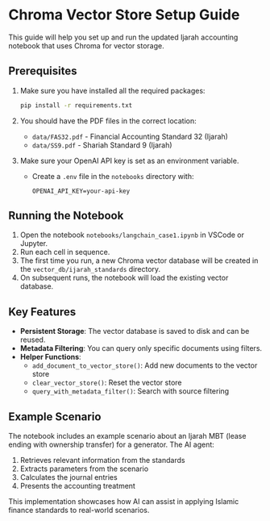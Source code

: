 # Chroma Vector Store Setup Guide

This guide will help you set up and run the updated Ijarah accounting notebook that uses Chroma for vector storage.

## Prerequisites

1. Make sure you have installed all the required packages:
   ```bash
   pip install -r requirements.txt
   ```

2. You should have the PDF files in the correct location:
   - `data/FAS32.pdf` - Financial Accounting Standard 32 (Ijarah)
   - `data/SS9.pdf` - Shariah Standard 9 (Ijarah)

3. Make sure your OpenAI API key is set as an environment variable.
   - Create a `.env` file in the `notebooks` directory with:
     ```
     OPENAI_API_KEY=your-api-key
     ```

## Running the Notebook

1. Open the notebook `notebooks/langchain_case1.ipynb` in VSCode or Jupyter.
2. Run each cell in sequence.
3. The first time you run, a new Chroma vector database will be created in the `vector_db/ijarah_standards` directory.
4. On subsequent runs, the notebook will load the existing vector database.

## Key Features

- **Persistent Storage**: The vector database is saved to disk and can be reused.
- **Metadata Filtering**: You can query only specific documents using filters.
- **Helper Functions**: 
  - `add_document_to_vector_store()`: Add new documents to the vector store
  - `clear_vector_store()`: Reset the vector store
  - `query_with_metadata_filter()`: Search with source filtering

## Example Scenario

The notebook includes an example scenario about an Ijarah MBT (lease ending with ownership transfer) for a generator. The AI agent:
1. Retrieves relevant information from the standards
2. Extracts parameters from the scenario
3. Calculates the journal entries
4. Presents the accounting treatment

This implementation showcases how AI can assist in applying Islamic finance standards to real-world scenarios.
